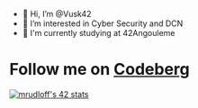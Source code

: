 - 👋 Hi, I’m @Vusk42
- 👀 I’m interested in Cyber Security and DCN
- 🌱 I'm currently studying at 42Angouleme


# Follow me on [Codeberg](https://codeberg.org/Vusk)

<!---
Vusk42/Vusk42 is a ✨ special ✨ repository because its `README.md` (this file) appears on your GitHub profile.
You can click the Preview link to take a look at your changes.
--->

[![mrudloff's 42 stats](https://badge42.vercel.app/api/v2/cl9bm96ei00150gk2yxwks274/stats?cursusId=21&coalitionId=220)](https://github.com/JaeSeoKim/badge42)

